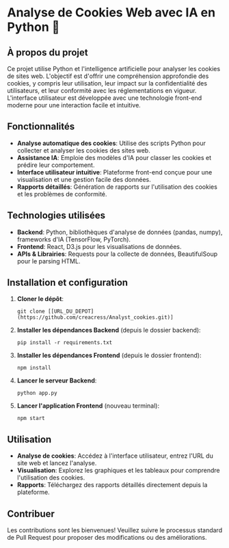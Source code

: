 # Analyse de Cookies Web avec IA en Python 🐍

## À propos du projet
Ce projet utilise Python et l'intelligence artificielle pour analyser les cookies de sites web. L'objectif est d'offrir une compréhension approfondie des cookies, y compris leur utilisation, leur impact sur la confidentialité des utilisateurs, et leur conformité avec les réglementations en vigueur. L'interface utilisateur est développée avec une technologie front-end moderne pour une interaction facile et intuitive.

## Fonctionnalités
- **Analyse automatique des cookies**: Utilise des scripts Python pour collecter et analyser les cookies des sites web.
- **Assistance IA**: Emploie des modèles d'IA pour classer les cookies et prédire leur comportement.
- **Interface utilisateur intuitive**: Plateforme front-end conçue pour une visualisation et une gestion facile des données.
- **Rapports détaillés**: Génération de rapports sur l'utilisation des cookies et les problèmes de conformité.

## Technologies utilisées
- **Backend**: Python, bibliothèques d'analyse de données (pandas, numpy), frameworks d'IA (TensorFlow, PyTorch).
- **Frontend**: React, D3.js pour les visualisations de données.
- **APIs & Librairies**: Requests pour la collecte de données, BeautifulSoup pour le parsing HTML.

## Installation et configuration
1. **Cloner le dépôt**:
   ```
   git clone [[URL_DU_DEPOT](https://github.com/creacress/Analyst_cookies.git)]
   ```
2. **Installer les dépendances Backend** (depuis le dossier backend):
   ```
   pip install -r requirements.txt
   ```
3. **Installer les dépendances Frontend** (depuis le dossier frontend):
   ```
   npm install
   ```
4. **Lancer le serveur Backend**:
   ```
   python app.py
   ```
5. **Lancer l'application Frontend** (nouveau terminal):
   ```
   npm start
   ```

## Utilisation
- **Analyse de cookies**: Accédez à l'interface utilisateur, entrez l'URL du site web et lancez l'analyse.
- **Visualisation**: Explorez les graphiques et les tableaux pour comprendre l'utilisation des cookies.
- **Rapports**: Téléchargez des rapports détaillés directement depuis la plateforme.

## Contribuer
Les contributions sont les bienvenues! Veuillez suivre le processus standard de Pull Request pour proposer des modifications ou des améliorations.
